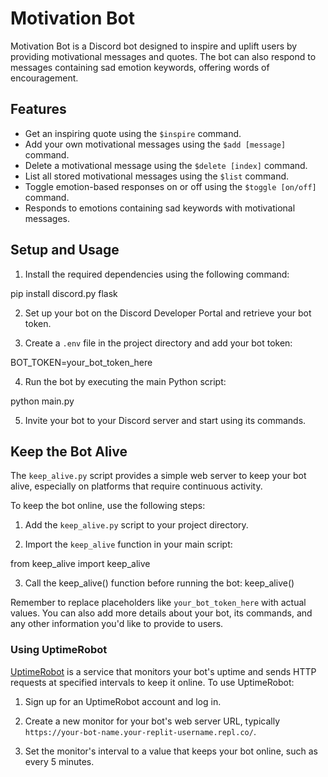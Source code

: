 # Motivation Bot

Motivation Bot is a Discord bot designed to inspire and uplift users by providing motivational messages and quotes. The bot can also respond to messages containing sad emotion keywords, offering words of encouragement.

## Features

- Get an inspiring quote using the `$inspire` command.
- Add your own motivational messages using the `$add [message]` command.
- Delete a motivational message using the `$delete [index]` command.
- List all stored motivational messages using the `$list` command.
- Toggle emotion-based responses on or off using the `$toggle [on/off]` command.
- Responds to emotions containing sad keywords with motivational messages.

## Setup and Usage

1. Install the required dependencies using the following command:

pip install discord.py flask

2. Set up your bot on the Discord Developer Portal and retrieve your bot token.

3. Create a `.env` file in the project directory and add your bot token:
   
BOT_TOKEN=your_bot_token_here

4. Run the bot by executing the main Python script:

python main.py

5. Invite your bot to your Discord server and start using its commands.

## Keep the Bot Alive

The `keep_alive.py` script provides a simple web server to keep your bot alive, especially on platforms that require continuous activity.

To keep the bot online, use the following steps:

1. Add the `keep_alive.py` script to your project directory.

2. Import the `keep_alive` function in your main script:

from keep_alive import keep_alive

3. Call the keep_alive() function before running the bot:
keep_alive()

Remember to replace placeholders like `your_bot_token_here` with actual values. You can also add more details about your bot, its commands, and any other information you'd like to provide to users.

### Using UptimeRobot

[UptimeRobot](https://uptimerobot.com/) is a service that monitors your bot's uptime and sends HTTP requests at specified intervals to keep it online. To use UptimeRobot:

1. Sign up for an UptimeRobot account and log in.

2. Create a new monitor for your bot's web server URL, typically `https://your-bot-name.your-replit-username.repl.co/`.

3. Set the monitor's interval to a value that keeps your bot online, such as every 5 minutes.
